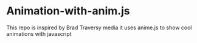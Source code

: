 # Animation-with-anim.js
This repo is inspired by Brad Traversy media
it uses anime.js to show cool animations with javascript
